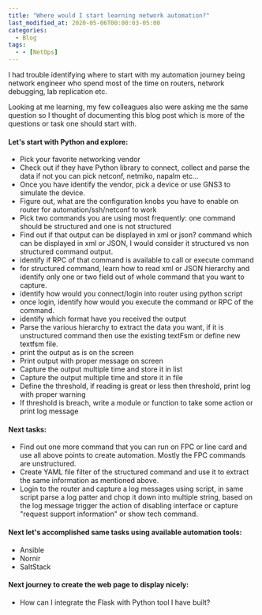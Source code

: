 ```yaml
---
title: "Where would I start learning network automation?"
last_modified_at: 2020-05-06T00:00:03-05:00
categories:
  - Blog
tags:
  - - [NetOps]
---
```


I had trouble identifying where to start with my automation journey being network engineer who spend most of the time on routers, network debugging, lab replication etc. 

Looking at me learning, my few colleagues also were asking me the same question so I thought of documenting this blog post which is more of the questions or task one should start with.

#### Let's start with Python and explore: 
- Pick your favorite networking vendor
- Check out if they have Python library to connect, collect and parse the data if not you can pick netconf, netmiko, napalm etc...
- Once you have identify the vendor, pick a device or use GNS3 to simulate the device.
- Figure out, what are the configuration knobs you have to enable on router for automation/ssh/netconf to work
- Pick two commands you are using most frequently: one command should be structured and one is not structured 
- Find out if that output can be displayed in xml or json? command which can be displayed in xml or JSON, I would consider it structured vs non structured command output.
- identify if RPC of that command is available to call or execute command
- for structured command, learn how to read xml or JSON hierarchy and identify only one or two field out of whole command that you want to capture.
- identify how would you connect/login into router using python script
- once login, identify how would you execute the command or RPC of the command. 
- identify which format have you received the output
- Parse the various hierarchy to extract the data you want, if it is unstructured command then use the existing textFsm or define new textfsm file.
- print the output as is on the screen
- Print output with proper message on screen
- Capture the output multiple time and store it in list
- Capture the output multiple time and store it in file
- Define the threshold, if reading is great or less then threshold, print log with proper warning
- If threshold is breach, write a module or function to take some action or print log message


#### Next tasks:
- Find out one more command that you can run on FPC or line card and use all above points to create automation. Mostly the FPC commands are unstructured. 
- Create YAML file filter of the structured command and use it to extract the same information as mentioned above. 
- Login to the router and capture a log messages using script, in same script parse a log patter and chop it down into multiple string, based on the log message trigger the action of disabling interface or capture "request support information" or show tech command. 


#### Next let's accomplished same tasks using available automation tools:
- Ansible
- Nornir
- SaltStack

#### Next journey to create the web page to display nicely: 
- How can I integrate the Flask with Python tool I have built?
